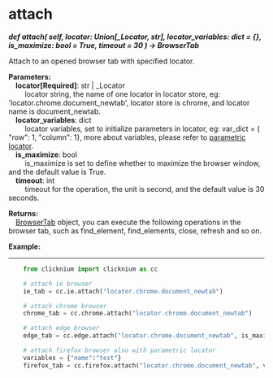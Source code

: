 # attach

***def attach(
        self,
        locator: Union[_Locator, str],
        locator_variables: dict = {},
        is_maximize: bool = True,
        timeout = 30
    ) -> BrowserTab***  

Attach to an opened browser tab with specified locator.

**Parameters:**  
    &emsp;**locator[Required]**: str | _Locator  
        &emsp;&emsp; locator string, the name of one locator in locator store, eg: 'locator.chrome.document_newtab', locator store is chrome, and locator name is document_newtab.  
    &emsp;**locator_variables**: dict  
        &emsp;&emsp; locator variables, set to initialize parameters in locator, eg: var_dict = { "row": 1,  "column": 1}, more about variables, please refer to [parametric locator](./doc/automation/parametric_locator.md).  
    &emsp;**is_maximize**: bool  
        &emsp;&emsp; is_maximize is set to define whether to maximize the browser window, and the default value is True.  
    &emsp;**timeout**: int  
        &emsp;&emsp; timeout for the operation, the unit is second, and the default value is 30 seconds. 

**Returns:**  
    &emsp;[BrowserTab](./doc/api/python/webdriver/browser/browser_tab.md) object, you can execute the following operations in the browser tab, such as find_element, find_elements, close, refresh and so on.

**Example:**
***
```python
    from clicknium import clicknium as cc

    # attach ie browser
    ie_tab = cc.ie.attach("locator.chrome.document_newtab")

    # attach chrome browser
    chrome_tab = cc.chrome.attach("locator.chrome.document_newtab")

    # attach edge browser
    edge_tab = cc.edge.attach("locator.chrome.document_newtab", is_maximize = False)

    # attach firefox browser also with parametric locator
    variables = {"name":"test"}
    firefox_tab = cc.firefox.attach("locator.chrome.document_newtab", variables, timeout = 10)
```